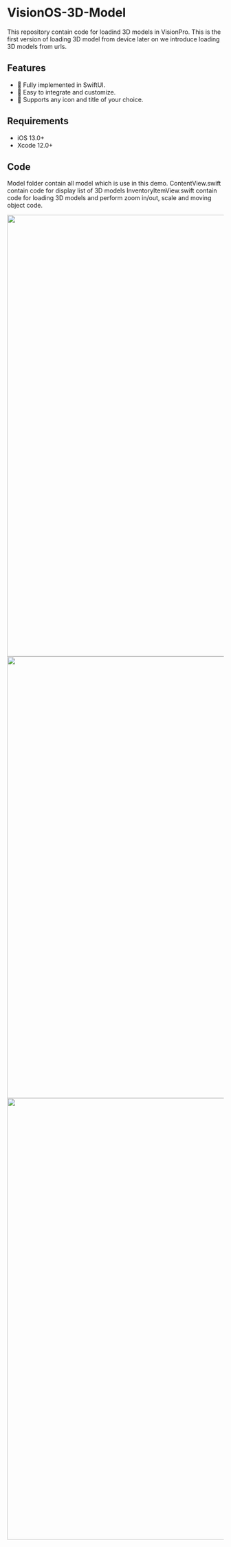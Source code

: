# VisionOS-3D-Model

This repository contain code for loadind 3D models in VisionPro. This is the first version of loading 3D model from device later on we introduce loading 3D models from urls.

## Features
- 📱 Fully implemented in SwiftUI.
- 🔄 Easy to integrate and customize.
- 🎨 Supports any icon and title of your choice.

## Requirements
- iOS 13.0+
- Xcode 12.0+

## Code 
Model folder contain all model which is use in this demo.
ContentView.swift contain code for display list of 3D models
InventoryItemView.swift contain code for loading 3D models and perform zoom in/out, scale and moving object code.
 
<p float="left">
<img src='https://github.com/cizodevahm/VisionOS-3D-Model/blob/main/Images/1.png' width='1366' height='1024'>
<img src='https://github.com/cizodevahm/VisionOS-3D-Model/blob/main/Images/2.png' width='1366' height='1024'>
<img src='https://github.com/cizodevahm/VisionOS-3D-Model/blob/main/Images/3.png' width='1366' height='1024'>
</p>

